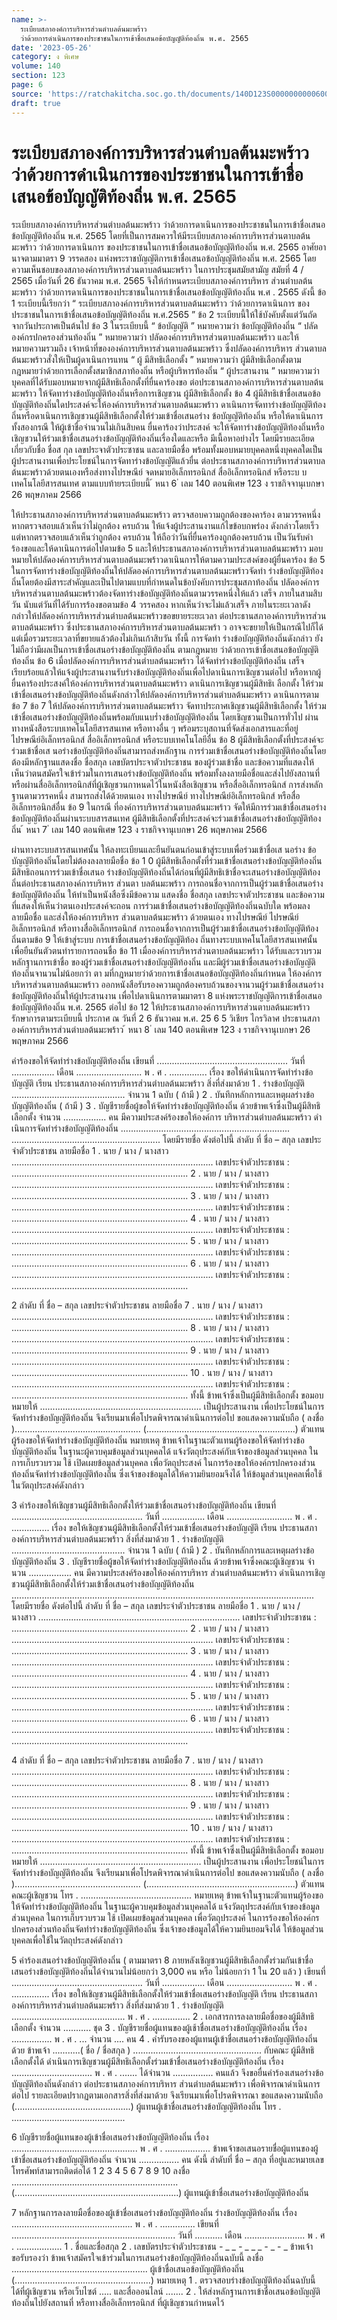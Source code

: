 ```yaml
---
name: >-
  ระเบียบสภาองค์การบริหารส่วนตำบลต้นมะพร้าว
  ว่าด้วยการดำเนินการของประชาชนในการเข้าชื่อเสนอข้อบัญญัติท้องถิ่น พ.ศ. 2565
date: '2023-05-26'
category: ง พิเศษ
volume: 140
section: 123
page: 6
source: 'https://ratchakitcha.soc.go.th/documents/140D123S0000000000600.pdf'
draft: true
---
```


# ระเบียบสภาองค์การบริหารส่วนตำบลต้นมะพร้าว ว่าด้วยการดำเนินการของประชาชนในการเข้าชื่อเสนอข้อบัญญัติท้องถิ่น พ.ศ. 2565

ระเบียบสภาองค์การบริหารส่วนตำบลต้นมะพร้าว ว่าด้วยการดาเนินการของประชาชนในการเข้าชื่อเสนอข้อบัญญัติท้องถิ่น พ.ศ. 2565 โดยที่เป็นการสมควรให้มีระเบียบสภาองค์การบริหารส่วนตาบลต้นมะพร้าว ว่าด้วยการดาเนินการ ของประชาชนในการเข้าชื่อเสนอข้อบัญญัติท้องถิ่น พ.ศ. 2565 อาศัยอานาจตามมาตรา 9 วรรคสอง แห่งพระราชบัญญัติการเข้าชื่อเสนอข้อบัญญัติท้องถิ่น พ.ศ. 2565 โดยความเห็นชอบของสภาองค์การบริหารส่วนตาบลต้นมะพร้าว ในการประชุมสมัยสามัญ สมัยที่ 4 / 2565 เมื่อวันที่ 26 ธันวาคม พ.ศ. 2565 จึงให้กำหนดระเบียบสภาองค์การบริหาร ส่วนตำบลต้นมะพร้าว ว่าด้วยการดาเนินการของประชาชนในการเข้าชื่อเสนอข้อบัญญัติท้องถิ่น พ.ศ . 2565 ดังนี้ ข้อ 1 ระเบียบนี้เรียกว่า “ ระเบียบสภาองค์การบริหารส่วนตาบลต้นมะพร้าว ว่าด้วยการดาเนินการ ของประชาชนในการเข้าชื่อเสนอข้อบัญญัติท้องถิ่น พ.ศ.2565 ” ข้อ 2 ระเบียบนี้ให้ใช้บังคับตั้งแต่วันถัดจากวันประกาศเป็นต้นไป ข้อ 3 ในระเบียบนี้ “ ข้อบัญญัติ ” หมายความว่า ข้อบัญญัติท้องถิ่น “ ปลัดองค์กรปกครองส่วนท้องถิ่น ” หมายความว่า ปลัดองค์การบริหารส่วนตาบลต้นมะพร้าว และให้หมายความรวมถึง เจ้าหน้าที่ขององค์การบริหารส่วนตาบลต้นมะพร้าว ซึ่งปลัดองค์การบริหาร ส่วนตาบลต้นมะพร้าวสั่งให้เป็นผู้ดาเนินการแทน “ ผู้ มีสิทธิเลือกตั้ง ” หมายความว่า ผู้มีสิทธิเลือกตั้งตามกฎหมายว่าด้วยการเลือกตั้งสมาชิกสภาท้องถิ่น หรือผู้บริหารท้องถิ่น “ ผู้ประสานงาน ” หมายความว่า บุคคลที่ได้รับมอบหมายจากผู้มีสิทธิเลือกตั้งที่ยื่นคาร้องขอ ต่อประธานสภาองค์การบริหารส่วนตาบลต้นมะพร้าว ให้จัดทาร่างข้อบัญญัติท้องถิ่นหรือการเชิญชวน ผู้มีสิทธิเลือกตั้ง ข้อ 4 ผู้มีสิทธิเข้าชื่อเสนอข้อบัญญัติท้องถิ่นใดประสงค์จะให้องค์การบริหารส่วนตาบลต้นมะพร้าว ดาเนินการจัดทาร่างข้อบัญญัติท้องถิ่นหรือดาเนินการเชิญชวนผู้มีสิทธิเลือกตั้งให้ร่วมเข้าชื่อเสนอร่าง ข้อบัญญัติท้องถิ่น หรือให้ดาเนินการทั้งสองกรณี ให้ผู้เข้าชื่อจำนวนไม่เกินสิบคน ยื่นคาร้องว่าประสงค์ จะให้จัดทาร่างข้อบัญญัติท้องถิ่นหรือเชิญชวนให้ร่วมเข้าชื่อเสนอร่างข้อบัญญัติท้องถิ่นเรื่องใดและหรือ มีเนื้อหาอย่างไร โดยมีรายละเอียดเกี่ยวกับชื่อ ชื่อส กุล เลขประจาตัวประซาชน และลายมือชื่อ พร้อมทั้งมอบหมายบุคคลหนึ่งบุคคลใดเป็นผู้ประสานงานเพื่อประโยชน์ในการจัดทาร่างข้อบัญญัติแล้วยื่น ต่อประธานสภาองค์การบริหารส่วนตาบลต้นมะพร้าวด้วยตนเองหรือส่งทางไปรษณีย์ จดหมายอิเล็กทรอนิกส์ สื่ออิเล็กทรอนิกส์ หรือระบ บเทคโนโลยีสารสนเทศ ตามแบบท้ายระเบียบนี้ ้ หนา 6 ่ เลม 140 ตอนพิเศษ 123 ง ราชกิจจานุเบกษา 26 พฤษภาคม 2566

ให้ประธานสภาองค์การบริหารส่วนตาบลต้นมะพร้าว ตรวจสอบความถูกต้องของคาร้อง ตามวรรคหนึ่ง หากตรวจสอบแล้วเห็นว่าไม่ถูกต้อง ครบถ้วน ให้แจ้งผู้ประสานงานแก้ไขข้อบกพร่อง ดังกล่าวโดยเร็ว แต่หากตรวจสอบแล้วเห็นว่าถูกต้อง ครบถ้วน ให้ถือว่าวันที่ยื่นคาร้องถูกต้องครบถ้วน เป็นวันรับคำร้องขอและให้ดาเนินการต่อไปตามข้อ 5 และให้ประธานสภาองค์การบริหารส่วนตาบลต้นมะพร้าว มอบหมายให้ปลัดองค์การบริหารส่วนตาบลต้นมะพร้าวดาเนินการให้ตามความประสงค์ของผู้ยื่นคาร้อง ข้อ 5 ในการจัดทาร่างข้อบัญญัติท้องถิ่นให้ปลัดองค์การบริหารส่วนตาบลต้นมะพร้าวจัดทำ ร่างข้อบัญญัติท้องถิ่นโดยต้องมีสาระสำคัญและเป็นไปตามแบบที่กำหนดในข้อบังคับการประชุมสภาท้องถิ่น ปลัดองค์การบริหารส่วนตาบลต้นมะพร้าวต้องจัดทาร่างข้อบัญญัติท้องถิ่นตามวรรคหนึ่งให้แล้ว เสร็จ ภายในสามสิบวัน นับแต่วันที่ได้รับการร้องขอตามข้อ 4 วรรคสอง หากเห็นว่าจะไม่แล้วเสร็จ ภายในระยะเวลาดังกล่าวให้ปลัดองค์การบริหารส่วนตำบลต้นมะพร้าวขอขยายระยะเวลา ต่อประธานสภาองค์การบริหารส่วนตาบลต้นมะพร้าว ซึ่งประธานสภาองค์การบริหารส่วนตาบลต้นมะพร้า ว อาจจะขยายให้เป็นกรณีไปก็ได้ แต่เมื่อรวมระยะเวลาที่ขยายแล้วต้องไม่เกินเก้าสิบวัน ทั้งนี้ การจัดทำ ร่างข้อบัญญัติท้องถิ่นดังกล่าว ยังไม่ถือว่ามีผลเป็นการเข้าชื่อเสนอร่างข้อบัญญัติท้องถิ่น ตามกฎหมาย ว่าด้วยการเข้าชื่อเสนอข้อบัญญัติท้องถิ่น ข้อ 6 เมื่อปลัดองค์การบริหารส่วนตำบลต้นมะพร้าว ได้จัดทำร่างข้อบัญญัติท้องถิ่น เสร็จเรียบร้อยแล้วให้แจ้งผู้ประสานงานรับร่างข้อบัญญัติท้องถิ่นเพื่อไปดาเนินการเชิญชวนต่อไป หรือหากผู้ยื่นคาร้องประสงค์ให้องค์การบริหารส่วนตาบลต้นมะพร้าว ดาเนินการเชิญชวนผู้มีสิทธิเ ลือกตั้ง ให้ร่วมเข้าชื่อเสนอร่างข้อบัญญัติท้องถิ่นดังกล่าวให้ปลัดองค์การบริหารส่วนตำบลต้นมะพร้าว ดาเนินการตามข้อ 7 ข้อ 7 ให้ปลัดองค์การบริหารส่วนตาบลต้นมะพร้าว จัดทาประกาศเชิญชวนผู้มีสิทธิเลือกตั้ง ให้ร่วมเข้าชื่อเสนอร่างข้อบัญญัติท้องถิ่นพร้อมกับแนบร่ำงข้อบัญญัติท้องถิ่น โดยเชิญชวนเป็นการทั่วไป ผ่านทางหนังสือระบบเทคโนโลยีสารสนเทศ หรือทางอื่น ๆ พร้อมระบุสถานที่จัดส่งเอกสารและที่อยู่ ไปรษณีย์อิเล็กทรอนิกส์ สื่ออิเล็กทรอนิกส์ หรือระบบเทคโนโลยีอื่น ข้อ 8 ผู้มีสิทธิเลือกตั้งที่ประสงค์จะร่วมเข้าชื่อเส นอร่างข้อบัญญัติท้องถิ่นสามารถส่งหลักฐาน การร่วมเข้าชื่อเสนอร่างข้อบัญญัติท้องถิ่นโดยต้องมีหลักฐานแสดงชื่อ ชื่อสกุล เลขบัตรประจาตัวประชาชน ของผู้ร่วมเข้าชื่อ และข้อความที่แสดงให้เห็นว่าตนสมัครใจเข้าร่วมในการเสนอร่างข้อบัญญัติท้องถิ่น พร้อมทั้งลงลายมือชื่อและส่งไปยังสถานที่หรือผ่านสื่ออิเล็กทรอนิกส์ที่ผู้เชิญชวนกาหนดไว้ในหนังสือเชิญชวน หรือสื่ออิเล็กทรอนิกส์ การส่งหลักฐานตามวรรคหนึ่ง สามารถส่งได้ด้วยตนเอง ทางไปรษณีย์ ทางไปรษณีย์อิเล็กทรอนิกส์ หรือสื่ออิเล็กทรอนิกส์อื่น ข้อ 9 ในกรณี ที่องค์การบริหารส่วนตาบลต้นมะพร้าว จัดให้มีการร่วมเข้าชื่อเสนอร่าง ข้อบัญญัติท้องถิ่นผ่านระบบสารสนเทศ ผู้มีสิทธิเลือกตั้งที่ประสงค์จะร่วมเข้าชื่อเสนอร่างข้อบัญญัติท้องถิ่น ้ หนา 7 ่ เลม 140 ตอนพิเศษ 123 ง ราชกิจจานุเบกษา 26 พฤษภาคม 2566

ผ่านทางระบบสารสนเทศนั้น ให้ลงทะเบียนและยืนยันตนก่อนเข้าสู่ระบบเพื่อร่วมเข้าชื่อเส นอร่าง ข้อบัญญัติท้องถิ่นโดยไม่ต้องลงลายมือชื่อ ข้อ 1 0 ผู้มีสิทธิเลือกตั้งที่ร่วมเข้าชื่อเสนอร่างข้อบัญญัติท้องถิ่น มีสิทธิถอนการร่วมเข้าชื่อเสนอ ร่างข้อบัญญัติท้องถิ่นได้ก่อนที่ผู้มีสิทธิเข้าชื่อจะเสนอร่างข้อบัญญัติท้องถิ่นต่อประธานสภาองค์การบริหาร ส่วนตา บลต้นมะพร้าว การถอนชื่อจากการเป็นผู้ร่วมเข้าชื่อเสนอร่างข้อบัญญัติท้องถิ่น ให้ทำเป็นหนังสือซึ่งมีข้อความ แสดงชื่อ ชื่อสกุล เลขประจาตัวประชาชน และข้อความที่แสดงให้เห็นว่าตนเองประสงค์จะถอน การร่วมเข้าชื่อเสนอร่างข้อบัญญัติท้องถิ่นฉบับใด พร้อมลงลายมือชื่อ และส่งให้องค์การบริหาร ส่วนตาบลต้นมะพร้าว ด้วยตนเอง ทางไปรษณีย์ ไปรษณีย์อิเล็กทรอนิกส์ หรือทางสื่ออิเล็กทรอนิกส์ การถอนชื่อจากการเป็นผู้ร่วมเข้าชื่อเสนอร่างข้อบัญญัติท้องถิ่นตามข้อ 9 ให้เข้าสู่ระบบ การเข้าชื่อเสนอร่างข้อบัญญัติท้อง ถิ่นทางระบบเทคโนโลยีสารสนเทศนั้น เพื่อยืนยันตัวตนทำรายการถอนชื่อ ข้อ 11 เมื่อองค์การบริหารส่วนตาบลต้นมะพร้าว ได้รับและรวบรวมหลักฐานการเข้าชื่อ ของผู้ร่วมเข้าชื่อเสนอร่างข้อบัญญัติท้องถิ่น และมีผู้ร่วมเข้าชื่อเสนอร่างข้อบัญญัติท้องถิ่นจานวนไม่น้อยกว่า ตา มที่กฎหมายว่าด้วยการเข้าชื่อเสนอข้อบัญญัติท้องถิ่นกำหนด ให้องค์การบริหารส่วนตาบลต้นมะพร้าว ออกหนังสือรับรองความถูกต้องครบถ้วนของจานวนผู้ร่วมเข้าชื่อเสนอร่างข้อบัญญัติท้องถิ่นให้ผู้ประสานงาน เพื่อไปดาเนินการตามมาตรา 8 แห่งพระราชบัญญัติการเข้าชื่อเสนอข้อบัญญัติท้องถิ่น พ.ศ. 2565 ต่อไป ข้อ 12 ให้ประธานสภาองค์การบริหารส่วนตาบลต้นมะพร้าวรักษาการตามระเบียบนี้ ประกาศ ณ วันที่ 2 6 ธันวาคม พ.ศ. 25 6 5 วิเชียร ไกรวิลาศ ประธานสภาองค์การบริหารส่วนตำบลต้นมะพร้าว ้ หนา 8 ่ เลม 140 ตอนพิเศษ 123 ง ราชกิจจานุเบกษา 26 พฤษภาคม 2566

คําร้องขอให้จัดทําร่างข้อบัญญัติท้องถิ่น เขียนที่ .................................................... วันที่ ................. เดือน .......................... พ . ศ . ............... เรื่อง ขอให้ดําเนินการจัดทําร่างข้อบัญญัติ เรียน ประธานสภาองค์การบริหารส่วนตําบลต้นมะพร้าว สิ่งที่ส่งมาด้วย 1 . ร่างข้อบัญญัติ ............................................. จํานวน 1 ฉบับ ( ถ้ามี ) 2 . บันทึกหลักการและเหตุผลร่างข้อบัญญัติท้องถิ่น ( ถ้ามี ) 3 . บัญชีรายชื่อผู้ขอให้จัดทําร่างข้อบัญญัติท้องถิ่น ด้วยข้าพเจ้าซึ่งเป็นผู้มีสิทธิเลือกตั้ง จํานวน ................. คน มีความประสงค์ร้องขอให้องค์การ บริหารส่วนตําบลต้นมะพร้าว ดําเนินการจัดทําร่างข้อบัญญัติท้องถิ่น ................................................................... ........................................................... โดยมีรายชื่อ ดังต่อไปนี้ ลําดับ ที่ ชื่อ – สกุล เลขประจําตัวประชาชน ลายมือชื่อ 1 . นาย / นาง / นางสาว ................................................................................ เลขประจําตัวประชาชน : ...................................................................... 2 . นาย / นาง / นางสาว ................................................................................ เลขประจําตัวประชาชน : ...................................................................... 3 . นาย / นาง / นางสาว ................................................................................ เลขประจําตัวประชาชน : ...................................................................... 4 . นาย / นาง / นางสาว ................................................................................ เลขประจําตัวประชาชน : ...................................................................... 5 . นาย / นาง / นางสาว ................................................................................ เลขประจําตัวประชาชน : ...................................................................... 6 . นาย / นาง / นางสาว ................................................................................ เลขประจําตัวประชาชน : ......................................................................

2 ลําดับ ที่ ชื่อ – สกุล เลขประจําตัวประชาชน ลายมือชื่อ 7 . นาย / นาง / นางสาว ................................................................................ เลขประจําตัวประชาชน : ...................................................................... 8 . นาย / นาง / นางสาว ................................................................................ เลขประจําตัวประชาชน : ...................................................................... 9 . นาย / นาง / นางสาว ................................................................................ เลขประจําตัวประชาชน : ...................................................................... 10 . นาย / นาง / นางสาว ................................................................................ เลขประจําตัวประชาชน : ...................................................................... ทั้งนี้ ข้าพเจ้าซึ่งเป็นผู้มีสิทธิเลือกตั้ง ขอมอบหมายให้ ................................................................ เป็นผู้ประสานงาน เพื่อประโยชน์ในการจัดทําร่างข้อบัญญัติท้องถิ่น จึงเรียนมาเพื่อโปรดพิจารณาดําเนินการต่อไป ขอแสดงความนับถือ ( ลงชื่อ ).................................................. (...........................................................) ตัวแทนผู้ร้องขอให้จัดทําร่างข้อบัญญัติท้องถิ่น หมายเหตุ ข้าพเจ้าในฐานะตัวแทนผู้ร้องขอให้จัดทําร่างข้อบัญญัติท้องถิ่น ในฐานะผู้ควบคุมข้อมูลส่วนบุคคลได้ แจ้งวัตถุประสงค์กับเจ้าของข้อมูลส่วนบุคคล ในการเก็บรวบรวม ใช้ เปิดเผยข้อมูลส่วนบุคคล เพื่อวัตถุประสงค์ ในการร้องขอให้องค์กรปกครองส่วนท้องถิ่นจัดทําร่างข้อบัญญัติท้องถิ่น ซึ่งเจ้าของข้อมูลได้ให้ความยินยอมจึงได้ ให้ข้อมูลส่วนบุคคลเพื่อใช้ในวัตถุประสงค์ดังกล่าว

3 คําร้องขอให้เชิญชวนผู้มีสิทธิเลือกตั้งให้ร่วมเข้าชื่อเสนอร่างข้อบัญญัติท้องถิ่น เขียนที่ .................................................... วันที่ ................. เดือน .......................... พ . ศ . ............... เรื่อง ขอให้เชิญชวนผู้มีสิทธิเลือกตั้งให้ร่วมเข้าชื่อเสนอร่างข้อบัญญัติ เรียน ประธานสภาองค์การบริหารส่วนตําบลต้นมะพร้าว สิ่งที่ส่งมาด้วย 1 . ร่างข้อบัญญัติ ............................................. จํานวน 1 ฉบับ ( ถ้ามี ) 2 . บันทึกหลักการและเหตุผลร่างข้อบัญญัติท้องถิ่น 3 . บัญชีรายชื่อผู้ขอให้จัดทําร่างข้อบัญญัติท้องถิ่น ด้วยข้าพเจ้าซึ่งคณะผู้เชิญชวน จํานวน ................. คน มีความประสงค์ร้องขอให้องค์การบริหาร ส่วนตําบลต้นมะพร้าว ดําเนินการเชิญชวนผู้มีสิทธิเลือกตั้งให้ร่วมเข้าชื่อเสนอร่างข้อบัญญัติท้องถิ่น ........................................................................................................................ โดยมีรายชื่อ ดังต่อไปนี้ ลําดับ ที่ ชื่อ – สกุล เลขประจําตัวประชาชน ลายมือชื่อ 1 . นาย / นาง / นางสาว ................................................................................ เลขประจําตัวประชาชน : ...................................................................... 2 . นาย / นาง / นางสาว ................................................................................ เลขประจําตัวประชาชน : ...................................................................... 3 . นาย / นาง / นางสาว ................................................................................ เลขประจําตัวประชาชน : ...................................................................... 4 . นาย / นาง / นางสาว ................................................................................ เลขประจําตัวประชาชน : ...................................................................... 5 . นาย / นาง / นางสาว ................................................................................ เลขประจําตัวประชาชน : ...................................................................... 6 . นาย / นาง / นางสาว ................................................................................ เลขประจําตัวประชาชน : ......................................................................

4 ลําดับ ที่ ชื่อ – สกุล เลขประจําตัวประชาชน ลายมือชื่อ 7 . นาย / นาง / นางสาว ................................................................................ เลขประจําตัวประชาชน : ...................................................................... 8 . นาย / นาง / นางสาว ................................................................................ เลขประจําตัวประชาชน : ...................................................................... 9 . นาย / นาง / นางสาว ................................................................................ เลขประจําตัวประชาชน : ...................................................................... 10 . นาย / นาง / นางสาว ................................................................................ เลขประจําตัวประชาชน : ...................................................................... ทั้งนี้ ข้าพเจ้าซึ่งเป็นผู้มีสิทธิเลือกตั้ง ขอมอบหมายให้ ................................................................ เป็นผู้ประสานงาน เพื่อประโยชน์ในการจัดทําร่างข้อบัญญัติท้องถิ่น จึงเรียนมาเพื่อโปรดพิจารณาดําเนินการต่อไป ขอแสดงความนับถือ ( ลงชื่อ ).................................................. (...........................................................) ตัวแทนคณะผู้เชิญชวน โทร . ............................................ หมายเหตุ ข้าพเจ้าในฐานะตัวแทนผู้ร้องขอให้จัดทําร่างข้อบัญญัติท้องถิ่น ในฐานะผู้ควบคุมข้อมูลส่วนบุคคลได้ แจ้งวัตถุประสงค์กับเจ้าของข้อมูลส่วนบุคคล ในการเก็บรวบรวม ใช้ เปิดเผยข้อมูลส่วนบุคคล เพื่อวัตถุประสงค์ ในการร้องขอให้องค์กรปกครองส่วนท้องถิ่นจัดทําร่างข้อบัญญัติท้องถิ่น ซึ่งเจ้าของข้อมูลได้ให้ความยินยอมจึงได้ ให้ข้อมูลส่วนบุคคลเพื่อใช้ในวัตถุประสงค์ดังกล่าว

5 คําร้องเสนอร่างข้อบัญญัติท้องถิ่น ( ตามมาตรา 8 ภายหลังเชิญชวนผู้มีสิทธิเลือกตั้งร่วมกันเข้าชื่อ เสนอร่างข้อบัญญัติท้องถิ่นได้จํานวนไม่น้อยกว่า 3,000 คน หรือ ไม่น้อยกว่า 1 ใน 20 แล้ว ) เขียนที่ .................................................... วันที่ ................. เดือน .......................... พ . ศ . ............... เรื่อง ขอให้เชิญชวนผู้มีสิทธิเลือกตั้งให้ร่วมเข้าชื่อเสนอร่างข้อบัญญัติ เรียน ประธานสภาองค์การบริหารส่วนตําบลต้นมะพร้าว สิ่งที่ส่งมาด้วย 1 . ร่างข้อบัญญัติ ............................................. พ . ศ . ............... 2 . เอกสารการลงลายมือชื่อของผู้มีสิทธิเลือกตั้ง จํานวน ........... ชุด 3 . บัญชีรายชื่อผู้แทนของผู้เช้าชื่อเสนอร่างข้อบัญญัติท้องถิ่น เรื่อง ................ พ . ศ . ... จํานวน .... คน 4 . คํารับรองของผู้แทนผู้เข้าชื่อเสนอร่างข้อบัญญัติท้องถิ่น ด้วย ข้าพเจ้า ...........( ชื่อ / ชื่อสกุล ) ................................................... กับคณะ ผู้มีสิทธิเลือกตั้งได้ ดําเนินการเชิญชวนผู้มีสิทธิเลือกตั้งร่วมเข้าชื่อเสนอร่างข้อบัญญัติท้องถิ่น เรื่อง ................................ พ . ศ . ....... ได้จํานวน ................ คนแล้ว จึงขอยื่นคําร้องเสนอร่างข้อบัญญัติท้องถิ่นดังกล่าว ต่อประธานสภาองค์การบริหาร ส่วนตําบลต้นมะพร้าว เพื่อพิจารณาดําเนินการต่อไป รายละเอียดปรากฏตามเอกสารสิ่งที่ส่งมาด้วย จึงเรียนมาเพื่อโปรดพิจารณา ขอแสดงความนับถือ (..............................................) ผู้แทนผู้เข้าชื่อเสนอร่างข้อบัญญัติท้องถิ่น โทร . .............................................

6 บัญชีรายชื่อผู้แทนของผู้เข้าชื่อเสนอร่างข้อบัญญัติท้องถิ่น เรื่อง .................................................. พ . ศ . .................. ข้าพเจ้าขอเสนอรายชื่อผู้แทนของผู้เข้าชื่อเสนอร่างข้อบัญญัติท้องถิ่น จํานวน ................ คน ดังนี้ ลําดับที่ ชื่อ – สกุล ที่อยู่และหมายเลขโทรศัพท์สามารถติดต่อได้ 1 2 3 4 5 6 7 8 9 10 ลงชื่อ .................................................................. (.................................................................) ผู้แทนผู้เข้าชื่อเสนอร่างข้อบัญญัติท้องถิ่น

7 หลักฐานการลงลายมือชื่อของผู้เข้าชื่อเสนอร่างข้อบัญญัติท้องถิ่น ร่างข้อบัญญัติท้องถิ่น เรื่อง ................................................ พ . ศ . .............. เขียนที่ ................................................................. วันที่ ........... เดือน ........................ พ . ศ . .................. 1 . ชื่อและชื่อสกุล 2 . เลขบัตรประจําตัวประชาชน _-_ _ _ _-_ _ _ _ _-_ _ - _ ข้าพเจ้าขอรับรองว่า ข้าพเจ้าสมัครใจเข้าร่วมในการเสนอร่างข้อบัญญัติท้องถิ่นฉบับนี้ ลงชื่อ ...................................................... ผู้เข้าชื่อเสนอข้อบัญญัติท้องถิ่น (......................................................) หมายเหตุ 1 . ตรวจสอบร่างข้อบัญญัติท้องถิ่นฉบับนี้ ได้ที่ผู้เชิญชวน หรือเว็บไซต์ ..... และสื่อออนไลน์ ....... 2 . ให้ส่งหลักฐานการเข้าชื่อเสนอข้อบัญญัติท้องถิ่นไปยังสถานที่ หรือทางสื่ออิเล็กทรอนิกส์ ที่ผู้เชิญชวนกําหนดไว้
